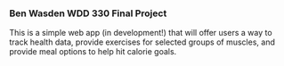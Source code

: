 ### Ben Wasden WDD 330 Final Project

This is a simple web app (in development!) that will
offer users a way to track health data, provide exercises
for selected groups of muscles, and provide meal options
to help hit calorie goals.
